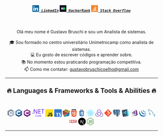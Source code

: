 <h5 align="center">
  <code><a href="https://www.linkedin.com/in/gustavobruschi/" title="LinkedIn Profile"><img width="22" src="images/linkedin.svg"> LinkedIn</a></code>
  <code><a href="https://www.hackerrank.com/gubruschi53" title="HackerRank Profile"><img width="22" src="images/hackerrank.png"> HackerRank</a></code>
  <code><a href="https://stackoverflow.com/users/21180704/gustavo-bruschi" title="Stack Overflow Profile"><img width="22" src="images/stackoverflow.svg"> Stack Overflow</a></code>
</h5>
<br>
<p align="center">
  Olá meu nome é Gustavo Bruschi e sou um Analista de sistemas.
  <br>
  <br>
  🎓 Sou formado no centro universitário Unimetrocamp como analista de sistemas.
  <br>
  💻 Eu gosto de escrever códigos e aprender sobre.
  <br>
  📚 No momento estou praticando programação competitiva.
  <br>
  📫 Como me contatar: <a href="mailto: gustavobruschicoelho@gmail.com">gustavobruschicoelho@gmail.com</a>
</p>

<hr>
<h2 align="center">🔥 Languages & Frameworks & Tools & Abilities 🔥</h2>
<br>
<p align="center">
  <code><img title="C" height="25" src="images/c.svg"></code>
  <code><img title="Cpp" height="25" src="images/cpp.svg"></code>
  <code><img title="C#" height="25" src="images/cSharp.svg"></code>
  <code><img title=".NET" height="25" src="images/dotnetcore.svg"></code>
  <code><img title="Javascript" height="25" src="images/javascript.svg"></code>
  <code><img title="Typescript" height="25" src="images/typescript.svg"></code>
  <code><img title="Problem Solving" height="25" src="images/problemSolving.png"></code>
  <code><img title="HTML5" height="25" src="images/html5.svg"></code>
  <code><img title="CSS" height="25" src="images/css.svg"></code>
  <code><img title="React" height="25" src="images/react-original.svg"></code>
  <code><img title="Redux" height="25" src="images/redux.svg"></code>
  <code><img title="Git" height="25" src="images/git-original.svg"></code>
  <code><img title="PostgreSQL" height="25" src="images/postgresql.svg"></code>
  <code><img title="Visual Studio Code" height="25" src="images/vscode.png"></code>
  <code><img title="Microsoft Visual Studio" height="25" src="images/visualstudio.png"></code>
  <code><img title="JQuery" height="25" src="images/jquery-original.svg"></code>
  <code><img title="MySQL" height="25" src="images/mysql.svg"></code>
  <code><img title="npm" height="25" src="images/npm.svg"></code>
  <code><img title="NextJs" height="25" src="images/nextJs.svg"></code>
  <code><img title="Node" height="25" src="images/node.png"></code>
</p>
<hr>
